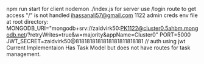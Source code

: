 npm run start for client
nodemon ./index.js for server
use /login route to get access "/" is not handled 
ihassanali57@gmail.com 1122 admin creds
env file at root directory:
MONGODB_URI="mongodb+srv://zaidvirk50:PK1122@cluster0.5ahbm.mongodb.net/?retryWrites=true&w=majority&appName=Cluster0"
PORT=5000
JWT_SECRET=zaidvirk50@8181818181818181811818181
//
auth using jwt
Current Implementaion Has Task Model but does not have routes for task management.
